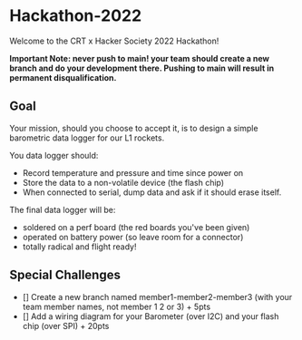 # Hackathon-2022
Welcome to the CRT x Hacker Society 2022 Hackathon!

**Important Note: never push to main! your team should create a new branch and do your development there. Pushing to main will result in permanent disqualification.**

## Goal
Your mission, should you choose to accept it, is to design a simple barometric data logger for our L1 rockets.

You data logger should:
* Record temperature and pressure and time since power on
* Store the data to a non-volatile device (the flash chip)
* When connected to serial, dump data and ask if it should erase itself.

The final data logger will be:
* soldered on a perf board (the red boards you've been given)
* operated on battery power (so leave room for a connector)
* totally radical and flight ready!

## Special Challenges

- [] Create a new branch named member1-member2-member3 (with your team member names, not member 1 2 or 3) + 5pts
- [] Add a wiring diagram for your Barometer (over I2C) and your flash chip (over SPI) + 20pts
